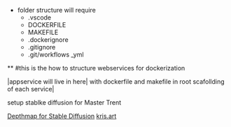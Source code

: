 * folder structure will require 
    - .vscode
    - DOCKERFILE
    - MAKEFILE
    - .dockerignore
    - .gitignore
    - .git/workflows _yml
    

** 
#this is the how to structure webservices for dockerization

|appservice will live in here| with dockerfile and makefile in root scafollding of each service|

setup stablke diffusion for Master Trent


[Depthmap for Stable Diffusion](https://www.youtube.com/watch?v=AjXQEXgHWGA)
[kris.art](https://www.kris.art/)
